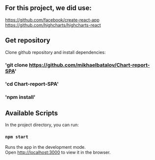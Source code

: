 ## For this project, we did use:

https://github.com/facebook/create-react-app
https://github.com/highcharts/highcharts-react

## Get repository

Clone github repository and install dependencies:

### 'git clone https://github.com/mikhaelbatalov/Chart-report-SPA'
### 'cd Chart-report-SPA'
### 'npm install'

## Available Scripts

In the project directory, you can run:

### `npm start`

Runs the app in the development mode.<br>
Open [http://localhost:3000](http://localhost:3000) to view it in the browser.
